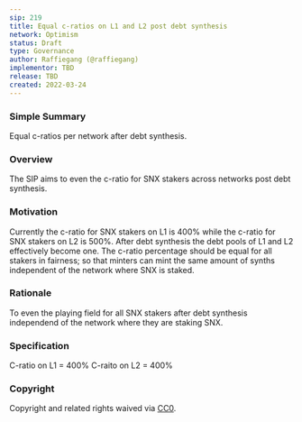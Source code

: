 ```yaml
---
sip: 219
title: Equal c-ratios on L1 and L2 post debt synthesis
network: Optimism
status: Draft
type: Governance
author: Raffiegang (@raffiegang)
implementor: TBD
release: TBD 
created: 2022-03-24
---
```


### Simple Summary

Equal c-ratios per network after debt synthesis.

### Overview

The SIP aims to even the c-ratio for SNX stakers across networks post debt synthesis. 

### Motivation

Currently the c-ratio for SNX stakers on L1 is 400% while the c-ratio for SNX stakers on L2 is 500%. After debt synthesis the debt pools of L1 and L2 effectively become one. The c-ratio percentage should be equal for all stakers in fairness; so that minters can mint the same amount of synths independent of the network where SNX is staked. 

### Rationale

To even the playing field for all SNX stakers after debt synthesis independend of the network where they are staking SNX.   

### Specification

C-ratio on L1 = 400%
C-raito on L2 = 400% 

### Copyright

Copyright and related rights waived via [CC0](https://creativecommons.org/publicdomain/zero/1.0/).

